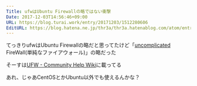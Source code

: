 ```yaml
---
Title: ufwはUbuntu Firewallの略ではない衝撃
Date: 2017-12-03T14:56:46+09:00
URL: https://blog.turai.work/entry/20171203/1512280606
EditURL: https://blog.hatena.ne.jp/thr3a/thr3a.hatenablog.com/atom/entry/8599973812323300392
---
```


てっきりufwはUbuntu Firewallの略だと思ってたけど「[uncomplicated](https://dictionary.goo.ne.jp/ej/89688/meaning/m0u/) FireWall(単純なファイアウォール)」の略だった

そーすは[UFW - Community Help Wiki](https://help.ubuntu.com/community/UFW)に載ってる

あれ、じゃあCentOSとかUbuntu以外でも使えるんかな？
